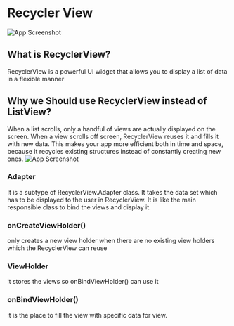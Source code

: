 
# Recycler View
![App Screenshot](https://miro.medium.com/max/875/1*MfxnvyiEHAMPWMWS24MZdQ.png)
## What is RecyclerView?
RecyclerView is a powerful UI widget that allows you to display a list of data in a flexible manner

## Why we Should use RecyclerView instead of ListView?

When a list scrolls, only a handful of views are actually displayed on the screen. When a view scrolls off screen, RecyclerView reuses it and fills it with new data. This makes your app more efficient both in time and space, because it recycles existing structures instead of constantly creating new ones.
![App Screenshot](https://miro.medium.com/max/540/1*9vi67lL4-WNu22zyf_qAYw.png)

### Adapter
It is a subtype of RecyclerView.Adapter class. It takes the data set which has to be displayed to the user in RecyclerView. It is like the main responsible class to bind the views and display it.

### onCreateViewHolder()
 only creates a new view holder when there are no existing view holders which the RecyclerView can reuse

### ViewHolder
it stores the views so onBindViewHolder() can use it

### onBindViewHolder()
it is the place to fill the view with specific data for view.


